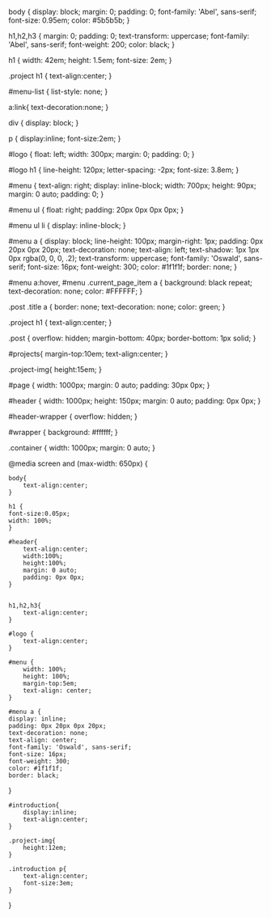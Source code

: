 body {
    display: block;
    margin: 0;
    padding: 0;
    font-family: 'Abel', sans-serif;
    font-size: 0.95em;
    color: #5b5b5b;
}

h1,h2,h3 {
    margin: 0;
    padding: 0;
    text-transform: uppercase;
    font-family: 'Abel', sans-serif;
    font-weight: 200;
    color: black;
}

h1 {
    width: 42em;
    height: 1.5em;
    font-size: 2em;
}

.project h1 {
    text-align:center;
}

#menu-list {
    list-style: none;
}


a:link{
    text-decoration:none;
}


div {
    display: block;
}

p {
    display:inline;
    font-size:2em;
}



#logo {
    float: left;
    width: 300px;
    margin: 0;
    padding: 0;
}

#logo h1 {
    line-height: 120px;
    letter-spacing: -2px;
    font-size: 3.8em;
}

#menu {
    text-align: right;
    display: inline-block;
    width: 700px;
    height: 90px;
    margin: 0 auto;
    padding: 0;
}

#menu ul {
    float: right;
    padding: 20px 0px 0px 0px;
}

#menu ul li {
    display: inline-block;
}

#menu a {
    display: block;
    line-height: 100px;
    margin-right: 1px;
    padding: 0px 20px 0px 20px;
    text-decoration: none;
    text-align: left;
    text-shadow: 1px 1px 0px rgba(0, 0, 0, .2);
    text-transform: uppercase;
    font-family: 'Oswald', sans-serif;
    font-size: 16px;
    font-weight: 300;
    color: #1f1f1f;
    border: none;
}

#menu a:hover,
#menu .current_page_item a {
    background: black repeat;
    text-decoration: none;
    color: #FFFFFF;
}

.post .title a {
    border: none;
    text-decoration: none;
    color: green;
}

.project h1 {
    text-align:center;
}

.post {
    overflow: hidden;
    margin-bottom: 40px;
    border-bottom: 1px solid;
}

#projects{
    margin-top:10em;
    text-align:center;
}


.project-img{
    height:15em;
}

#page {
    width: 1000px;
    margin: 0 auto;
    padding: 30px 0px;
}

#header {
    width: 1000px;
    height: 150px;
    margin: 0 auto;
    padding: 0px 0px;
}

#header-wrapper {
    overflow: hidden;
}

#wrapper {
    background: #ffffff;
}

.container {
    width: 1000px;
    margin: 0 auto;
}

@media screen and (max-width: 650px) {
    
    body{
        text-align:center;
    }
    
    h1 {
    font-size:0.05px;
    width: 100%;
    }
    
    #header{
        text-align:center;
        width:100%;
        height:100%;
        margin: 0 auto;
        padding: 0px 0px;
    }
    
    
    h1,h2,h3{
        text-align:center;
    }
    
    #logo {
        text-align:center;
    }
    
    #menu {
        width: 100%;
        height: 100%;
        margin-top:5em;
        text-align: center;
    }
    
    #menu a {
    display: inline;
    padding: 0px 20px 0px 20px;
    text-decoration: none;
    text-align: center;
    font-family: 'Oswald', sans-serif;
    font-size: 16px;
    font-weight: 300;
    color: #1f1f1f;
    border: black;
}
    
    #introduction{
        display:inline;
        text-align:center;
    }
    
    .project-img{
        height:12em;
    }
    
    .introduction p{
        text-align:center;
        font-size:3em;
    }

}